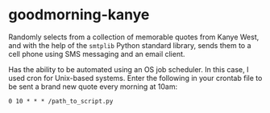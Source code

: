 # goodmorning-kanye
 Randomly selects from a collection of memorable quotes from Kanye West, and with the help of the `smtplib` Python standard library, sends them to a cell phone using SMS messaging and an email client.
 
 Has the ability to be automated using an OS job scheduler. In this case, I used cron for Unix-based systems. Enter the following in your crontab file to be sent a brand new quote every morning at 10am:
 ```
 0 10 * * * /path_to_script.py
 ```